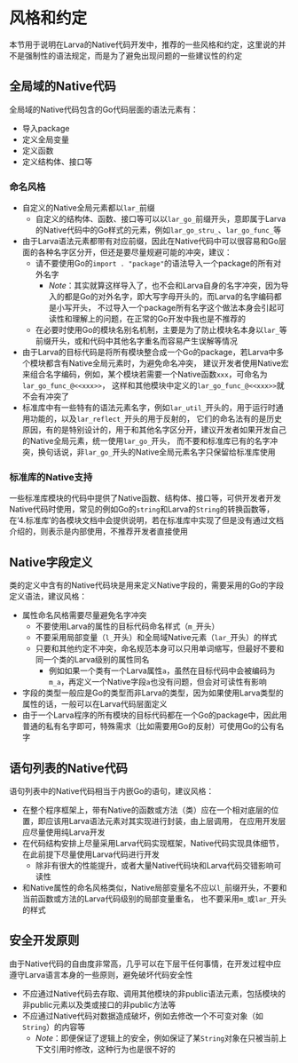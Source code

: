 # **风格和约定**

本节用于说明在Larva的Native代码开发中，推荐的一些风格和约定，这里说的并不是强制性的语法规定，而是为了避免出现问题的一些建议性的约定

## **全局域的Native代码**

全局域的Native代码包含的Go代码层面的语法元素有：
* 导入package
* 定义全局变量
* 定义函数
* 定义结构体、接口等

### **命名风格**

* 自定义的Native全局元素都以`lar_`前缀
    * 自定义的结构体、函数、接口等可以以`lar_go_`前缀开头，意即属于Larva的Native代码中的Go样式的元素，例如`lar_go_stru_`、`lar_go_func_`等
* 由于Larva语法元素都带有对应前缀，因此在Native代码中可以很容易和Go层面的各种名字区分开，但还是要尽量规避可能的冲突，建议：
    * 请不要使用Go的`import . "package"`的语法导入一个package的所有对外名字
        * *Note*：其实就算这样导入了，也不会和Larva自身的名字冲突，因为导入的都是Go的对外名字，即大写字母开头的，而Larva的名字编码都是小写开头，
        不过导入一个package所有名字这个做法本身会引起可读性和理解上的问题，在正常的Go开发中我也是不推荐的
    * 在必要时使用Go的模块名别名机制，主要是为了防止模块名本身以`lar_`等前缀开头，或和代码中其他名字重名而容易产生误解等情况
* 由于Larva的目标代码是将所有模块整合成一个Go的package，若Larva中多个模块都含有Native全局元素时，为避免命名冲突，
建议开发者使用Native宏来组合名字编码，例如，某个模块若需要一个Native函数`xxx`，可命名为`lar_go_func_@<<xxx>>`，
这样和其他模块中定义的`lar_go_func_@<<xxx>>`就不会有冲突了
* 标准库中有一些特有的语法元素名字，例如`lar_util_`开头的，用于运行时通用功能的，以及`lar_reflect_`开头的用于反射的，
它们的命名法有的是历史原因，有的是特别设计的，用于和其他名字区分开，建议开发者如果开发自己的Native全局元素，统一使用`lar_go_`开头，
而不要和标准库已有的名字冲突，换句话说，非`lar_go_`开头的Native全局元素名字只保留给标准库使用

### **标准库的Native支持**

一些标准库模块的代码中提供了Native函数、结构体、接口等，可供开发者开发Native代码时使用，常见的例如Go的`string`和Larva的`String`的转换函数等，
在‘4.标准库’的各模块文档中会提供说明，若在标准库中实现了但是没有通过文档介绍的，则表示是内部使用，不推荐开发者直接使用

## **Native字段定义**

类的定义中含有的Native代码块是用来定义Native字段的，需要采用的Go的字段定义语法，建议风格：
* 属性命名风格需要尽量避免名字冲突
    * 不要使用Larva的属性的目标代码命名样式（`m_`开头）
    * 不要采用局部变量（`l_`开头）和全局域Native元素（`lar_`开头）的样式
    * 只要和其他约定不冲突，命名规范本身可以只用单词缩写，但最好不要和同一个类的Larva级别的属性同名
        * 例如如果一个类有一个Larva属性`a`，虽然在目标代码中会被编码为`m_a`，再定义一个Native字段`a`也没有问题，但会对可读性有影响
* 字段的类型一般应是Go的类型而非Larva的类型，因为如果使用Larva类型的属性的话，一般可以在Larva代码层面定义
* 由于一个Larva程序的所有模块的目标代码都在一个Go的package中，因此用普通的私有名字即可，特殊需求（比如需要用Go的反射）可使用Go的公有名字

## **语句列表的Native代码**

语句列表中的Native代码相当于内嵌Go的语句，建议风格：
* 在整个程序框架上，带有Native的函数或方法（类）应在一个相对底层的位置，即应该用Larva语法元素对其实现进行封装，由上层调用，
在应用开发层应尽量使用纯Larva开发
* 在代码结构安排上尽量采用Larva代码实现框架，Native代码实现具体细节，在此前提下尽量使用Larva代码进行开发
    * 除非有很大的性能提升，或者大量Native代码块和Larva代码交错影响可读性
* 和Native属性的命名风格类似，Native局部变量名不应以`l_`前缀开头，不要和当前函数或方法的Larva代码级别的局部变量重名，
也不要采用`m_`或`lar_`开头的样式

## **安全开发原则**

由于Native代码的自由度非常高，几乎可以在下层干任何事情，在开发过程中应遵守Larva语言本身的一些原则，避免破坏代码安全性

* 不应通过Native代码去存取、调用其他模块的非public语法元素，包括模块的非public元素以及类或接口的非public方法等
* 不应通过Native代码对数据造成破坏，例如去修改一个不可变对象（如`String`）的内容等
    * *Note*：即便保证了逻辑上的安全，例如保证了某`String`对象在只被当前上下文引用时修改，这种行为也是很不好的
